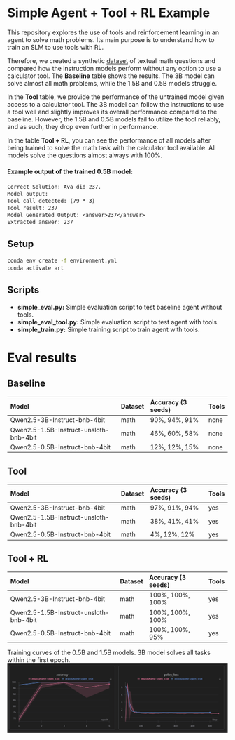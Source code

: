 # Simple Agent + Tool + RL Example

This repository explores the use of tools and reinforcement learning in an agent to solve math problems.
Its main purpose is to understand how to train an SLM to use tools with RL.

Therefore, we created a synthetic [dataset](https://huggingface.co/datasets/Sebasdi/art_math_test) of textual math questions and compared how the instruction models perform without any option to use a calculator tool. The **Baseline** table shows the results. The 3B model can solve almost all math problems, while the 1.5B and 0.5B models struggle. 

In the **Tool** table, we provide the performance of the untrained model given access to a calculator tool. The 3B model can follow the instructions to use a tool well and slightly improves its overall performance compared to the baseline. However, the 1.5B and 0.5B models fail to utilize the tool reliably, and as such, they drop even further in performance. 

In the table **Tool + RL**, you can see the performance of all models after being trained to solve the math task with the calculator tool available. All models solve the questions almost always with 100%.

#### Example output of the trained 0.5B model:

```
Correct Solution: Ava did 237.
Model output:
Tool call detected: (79 * 3)
Tool result: 237
Model Generated Output: <answer>237</answer>
Extracted answer: 237
```



## Setup

```bash
conda env create -f environment.yml
conda activate art
```

## Scripts

- **simple_eval.py:** Simple evaluation script to test baseline agent  without tools.
- **simple_eval_tool.py:** Simple evaluation script to test agent with tools.
- **simple_train.py:** Simple training script to train agent with tools.



# Eval results 

## Baseline

| Model                          | Dataset | Accuracy (3 seeds)| Tools |
| :----------------------------- | :------ | :------- | :---- |
| Qwen2.5-3B-Instruct-bnb-4bit | math    |  90%, 94%, 91%      | none  |
| Qwen2.5-1.5B-Instruct-unsloth-bnb-4bit | math    |  46%, 60%, 58%       | none  |
| Qwen2.5-0.5B-Instruct-bnb-4bit | math    |  12%, 12%, 15%      | none  |


## Tool

| Model                          | Dataset | Accuracy (3 seeds)| Tools |
| :----------------------------- | :------ | :------- | :---- |
| Qwen2.5-3B-Instruct-bnb-4bit | math    |  97%, 91%, 94%      | yes |
| Qwen2.5-1.5B-Instruct-unsloth-bnb-4bit | math    |  38%, 41%, 41%      | yes |
| Qwen2.5-0.5B-Instruct-bnb-4bit | math    |  4%, 12%, 12%      | yes |

## Tool + RL

| Model                          | Dataset | Accuracy (3 seeds)| Tools |
| :----------------------------- | :------ | :------- | :---- |
| Qwen2.5-3B-Instruct-bnb-4bit | math    |  100%, 100%, 100%      | yes |
| Qwen2.5-1.5B-Instruct-unsloth-bnb-4bit | math    |  100%, 100%, 100%      | yes |
| Qwen2.5-0.5B-Instruct-bnb-4bit | math    |  100%, 100%, 95%      | yes |

Training curves of the 0.5B and 1.5B models. 3B model solves all tasks within the first epoch.
![trainig_curve](graph.png)
